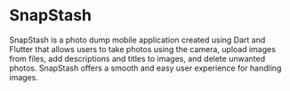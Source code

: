 # SnapStash

SnapStash is a photo dump mobile application created using Dart and Flutter that allows users to take photos using the camera, upload images from files, add descriptions and titles to images, and delete unwanted photos. SnapStash offers a smooth and easy user experience for handling images.
